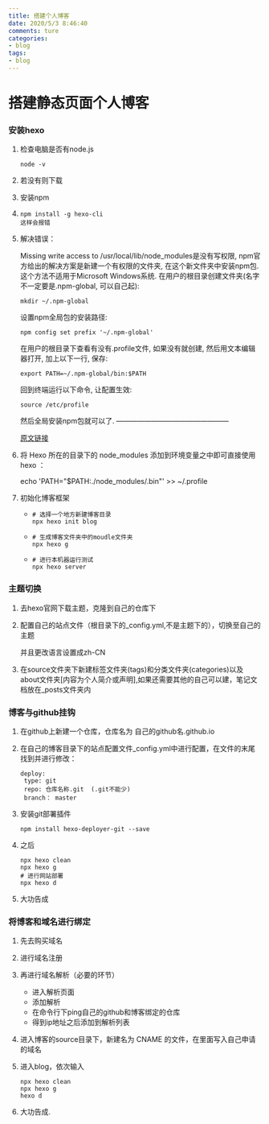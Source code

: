 ```yaml
---
title: 搭建个人博客
date: 2020/5/3 8:46:40
comments: ture
categories:
- blog
tags:
- blog
---
```

# 搭建静态页面个人博客

### 安装hexo

1. 检查电脑是否有node.js

   ```
   node -v
   ```

2. 若没有则下载

3. 安装npm

4. ```
   npm install -g hexo-cli
   这样会报错
   ```

5. 解决错误：

   Missing write access to /usr/local/lib/node_modules是没有写权限, npm官方给出的解决方案是新建一个有权限的文件夹, 在这个新文件夹中安装npm包. 这个方法不适用于Microsoft Windows系统.
   在用户的根目录创建文件夹(名字不一定要是.npm-global, 可以自己起):

   ```
   mkdir ~/.npm-global
   ```

   <!--more-->

   设置npm全局包的安装路径:

   ```
   npm config set prefix '~/.npm-global'
   ```

   

   在用户的根目录下查看有没有.profile文件, 如果没有就创建, 然后用文本编辑器打开, 加上以下一行, 保存:

   ```
   export PATH=~/.npm-global/bin:$PATH
   ```

   

   回到终端运行以下命令, 让配置生效:

   ```
   source /etc/profile
   ```

   

   然后全局安装npm包就可以了.
   ————————————————

   [原文链接](https://blog.csdn.net/zhangxuekang/article/details/89075039)
   
6. 将 Hexo 所在的目录下的 node_modules 添加到环境变量之中即可直接使用 hexo <command>：

   echo 'PATH="$PATH:./node_modules/.bin"' >> ~/.profile
   
7. 初始化博客框架

   - ```
     # 选择一个地方新建博客目录
     npx hexo init blog
     ```

   - ```
     # 生成博客文件夹中的moudle文件夹
     npx hexo g
     ```

   - ```
     # 进行本机器运行测试
     npx hexo server
     ```

### 主题切换

1. 去hexo官网下载主题，克隆到自己的仓库下

2. 配置自己的站点文件（根目录下的_config.yml,不是主题下的），切换至自己的主题

   并且更改语言设置成zh-CN

3. 在source文件夹下新建标签文件夹(tags)和分类文件夹(categories)以及about文件夹[内容为个人简介或声明],如果还需要其他的自己可以建，笔记文档放在_posts文件夹内

### 博客与github挂钩

1. 在github上新建一个仓库，仓库名为    自己的github名.github.io

2. 在自己的博客目录下的站点配置文件_config.yml中进行配置，在文件的末尾找到并进行修改：

   ```
   deploy:
   	type: git
   	repo: 仓库名称.git  (.git不能少)
   	branch： master
   ```

3. 安装git部署插件

   ```
   npm install hexo-deployer-git --save
   ```

4. 之后

   ```
   npx hexo clean
   npx hexo g
   # 进行网站部署
   npx hexo d
   ```

5. 大功告成

### 将博客和域名进行绑定

1. 先去购买域名

2. 进行域名注册

3. 再进行域名解析（必要的环节）

   + 进入解析页面
   + 添加解析
   + 在命令行下ping自己的github和博客绑定的仓库
   + 得到ip地址之后添加到解析列表

4. 进入博客的source目录下，新建名为 CNAME 的文件，在里面写入自己申请的域名

5. 进入blog，依次输入

   ```
   npx hexo clean
   npx hexo g
   hexo d
   ```

6. 大功告成.
